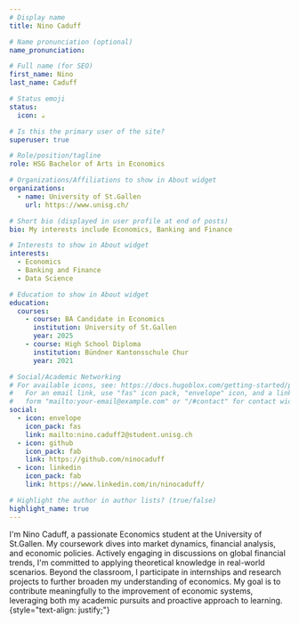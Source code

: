 ```yaml
---
# Display name
title: Nino Caduff

# Name pronunciation (optional)
name_pronunciation:

# Full name (for SEO)
first_name: Nino
last_name: Caduff

# Status emoji
status:
  icon: ☕️

# Is this the primary user of the site?
superuser: true

# Role/position/tagline
role: HSG Bachelor of Arts in Economics

# Organizations/Affiliations to show in About widget
organizations:
  - name: University of St.Gallen
    url: https://www.unisg.ch/

# Short bio (displayed in user profile at end of posts)
bio: My interests include Economics, Banking and Finance

# Interests to show in About widget
interests:
  - Economics
  - Banking and Finance
  - Data Science

# Education to show in About widget
education:
  courses:
    - course: BA Candidate in Economics
      institution: University of St.Gallen
      year: 2025
    - course: High School Diploma
      institution: Bündner Kantonsschule Chur
      year: 2021

# Social/Academic Networking
# For available icons, see: https://docs.hugoblox.com/getting-started/page-builder/#icons
#   For an email link, use "fas" icon pack, "envelope" icon, and a link in the
#   form "mailto:your-email@example.com" or "/#contact" for contact widget.
social:
  - icon: envelope
    icon_pack: fas
    link: mailto:nino.caduff2@student.unisg.ch
  - icon: github
    icon_pack: fab
    link: https://github.com/ninocaduff
  - icon: linkedin
    icon_pack: fab
    link: https://www.linkedin.com/in/ninocaduff/

# Highlight the author in author lists? (true/false)
highlight_name: true
---
```


I'm Nino Caduff, a passionate Economics student at the University of St.Gallen. My coursework dives into market dynamics, financial analysis, and economic policies. Actively engaging in discussions on global financial trends, I'm committed to applying theoretical knowledge in real-world scenarios. Beyond the classroom, I participate in internships and research projects to further broaden my understanding of economics. My goal is to contribute meaningfully to the improvement of economic systems, leveraging both my academic pursuits and proactive approach to learning.
{style="text-align: justify;"}
